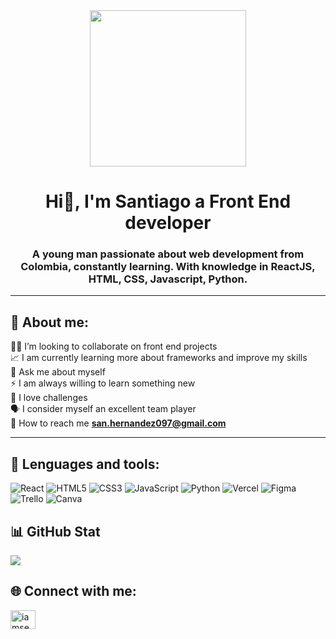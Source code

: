 <div id="header" align="center">
  <img src="https://media.giphy.com/media/jTNG3RF6EwbkpD4LZx/giphy.gif" width="250" /> <br>
  <h1 align="center">Hi👋, I'm Santiago a Front End developer</h1>
  <h3 align="center">A young man passionate about web development from Colombia, constantly learning. With knowledge in ReactJS, HTML, CSS, Javascript, Python.</h3>
</div>

---

## 🙋 About me:
👨‍💻 I’m looking to collaborate on front end projects<br>📈 I am currently learning more about frameworks and improve my skills<br>💬 Ask me about myself<br>⚡ I am always willing to learn something new<br> 💪 I love challenges<br> 🗣️ I consider myself an excellent team player<br> 📩 How to reach me **san.hernandez097@gmail.com**

---

## 🔨 Lenguages and tools:
![React](https://img.shields.io/badge/react-%2320232a.svg?style=for-the-badge&logo=react&logoColor=%2361DAFB) ![HTML5](https://img.shields.io/badge/html5-%23E34F26.svg?style=for-the-badge&logo=html5&logoColor=white) ![CSS3](https://img.shields.io/badge/css3-%231572B6.svg?style=for-the-badge&logo=css3&logoColor=white) ![JavaScript](https://img.shields.io/badge/javascript-%23323330.svg?style=for-the-badge&logo=javascript&logoColor=%23F7DF1E)  ![Python](https://img.shields.io/badge/python-3670A0?style=for-the-badge&logo=python&logoColor=ffdd54) ![Vercel](https://img.shields.io/badge/vercel-%23000000.svg?style=for-the-badge&logo=vercel&logoColor=white) ![Figma](https://img.shields.io/badge/figma-%23F24E1E.svg?style=for-the-badge&logo=figma&logoColor=white) ![Trello](https://img.shields.io/badge/Trello-%23026AA7.svg?style=for-the-badge&logo=Trello&logoColor=white) ![Canva](https://img.shields.io/badge/Canva-%2300C4CC.svg?style=for-the-badge&logo=Canva&logoColor=white) 


## 📊 GitHub Stat
![](https://github-readme-stats.vercel.app/api/top-langs/?username=SantiiagoHernandez&theme=calm&hide_border=false&include_all_commits=false&count_private=false&layout=compact)

## 🌐 Connect with me:
<p align="left">
<a href="https://www.linkedin.com/in/santiago-hernandez-9a5a87256/" target="blank"><img align="center" src="https://raw.githubusercontent.com/rahuldkjain/github-profile-readme-generator/master/src/images/icons/Social/linked-in-alt.svg" alt="iamsebas376" height="30" width="40" /></a>

